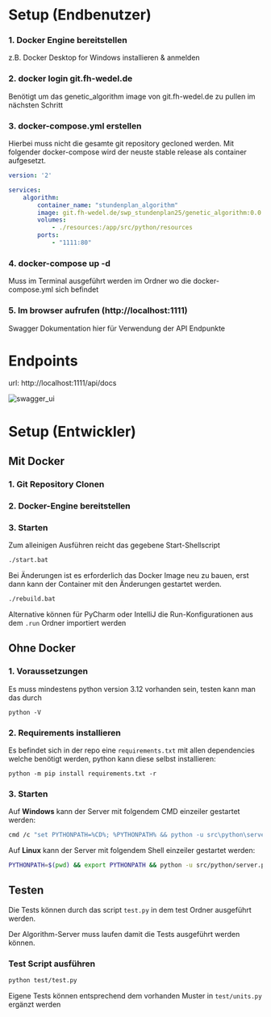 # Setup (Endbenutzer)

### 1. Docker Engine bereitstellen 

z.B. Docker Desktop for Windows installieren & anmelden

### 2. docker login git.fh-wedel.de

Benötigt um das genetic_algorithm image von git.fh-wedel.de zu pullen im nächsten Schritt

### 3. docker-compose.yml erstellen  

Hierbei muss nicht die gesamte git repository gecloned werden. Mit folgender docker-compose wird der neuste stable release als container aufgesetzt.

```yml
version: '2'

services:
    algorithm:
        container_name: "stundenplan_algorithm"
        image: git.fh-wedel.de/swp_stundenplan25/genetic_algorithm:0.0.5
        volumes:
            - ./resources:/app/src/python/resources
        ports:
            - "1111:80"
```

### 4. docker-compose up -d

Muss im Terminal ausgeführt werden im Ordner wo die docker-compose.yml sich befindet

### 5. Im browser aufrufen (http://localhost:1111)

Swagger Dokumentation hier für Verwendung der API Endpunkte

# Endpoints

url: http://localhost:1111/api/docs

![swagger_ui](https://i.gyazo.com/927fd85973de5f6aa629f4d59f63fb71.png)

# Setup (Entwickler)

## Mit Docker

### 1. Git Repository Clonen

### 2. Docker-Engine bereitstellen

### 3. Starten
Zum alleinigen Ausführen reicht das gegebene Start-Shellscript
```sh
./start.bat
```

Bei Änderungen ist es erforderlich das Docker Image neu zu bauen, erst dann kann der Container mit den Änderungen gestartet werden.
```sh
./rebuild.bat
```

Alternative können für PyCharm oder IntelliJ die Run-Konfigurationen aus dem `.run` Ordner importiert werden

## Ohne Docker

### 1. Voraussetzungen
Es muss mindestens python version 3.12 vorhanden sein, testen kann man das durch
```
python -V
```

### 2. Requirements installieren
Es befindet sich in der repo eine `requirements.txt` mit allen dependencies welche benötigt werden, python kann diese selbst installieren:
```
python -m pip install requirements.txt -r
```

### 3. Starten
Auf **Windows** kann der Server mit folgendem CMD einzeiler gestartet werden:
```sh
cmd /c "set PYTHONPATH=%CD%; %PYTHONPATH% && python -u src\python\server.py" 
```

Auf **Linux** kann der Server mit folgendem Shell einzeiler gestartet werden:
```sh
PYTHONPATH=$(pwd) && export PYTHONPATH && python -u src/python/server.py
```

## Testen
Die Tests können durch das script `test.py` in dem test Ordner ausgeführt werden.

Der Algorithm-Server muss laufen damit die Tests ausgeführt werden können. 

### Test Script ausführen
```sh
python test/test.py
```

Eigene Tests können entsprechend dem vorhanden Muster in `test/units.py` ergänzt werden